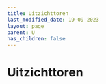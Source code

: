 ```yaml
---
title: Uitzichttoren
last_modified_date: 19-09-2023
layout: page
parent: U
has_children: false
---
```


Uitzichttoren
=============

